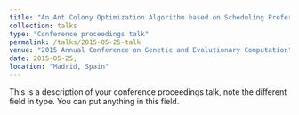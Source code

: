 ```yaml
---
title: "An Ant Colony Optimization Algorithm based on Scheduling Preference for Maximizing Working Time of Wireless Sensor Networks"
collection: talks
type: "Conference proceedings talk"
permalink: /talks/2015-05-25-talk
venue: "2015 Annual Conference on Genetic and Evolutionary Computation"
date: 2015-05-25,
location: "Madrid, Spain"
---
```


This is a description of your conference proceedings talk, note the different field in type. You can put anything in this field.
